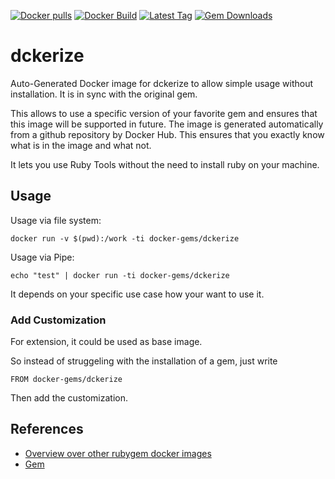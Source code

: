 [![Docker pulls](https://img.shields.io/docker/pulls/rubygem/dckerize.svg)](https://hub.docker.com/r/rubygem/dckerize/)
[![Docker Build](https://img.shields.io/docker/automated/rubygem/dckerize.svg)](https://hub.docker.com/r/rubygem/dckerize/)
[![Latest Tag](https://img.shields.io/github/tag/docker-rubygem/dckerize.svg)](https://hub.docker.com/r/rubygem/dckerize/)
[![Gem Downloads](https://img.shields.io/gem/dt/dckerize.svg)](https://rubygems.org/gems/dckerize/)
# dckerize

Auto-Generated Docker image for dckerize to allow simple usage without installation.
It is in sync with the original gem.

This allows to use a specific version of your favorite gem and ensures that this image will be supported in future.
The image is generated automatically from a github repository by Docker Hub.
This ensures that you exactly know what is in the image and what not.

It lets you use Ruby Tools without the need to install ruby on your machine.

## Usage

Usage via file system:

`docker run -v $(pwd):/work -ti docker-gems/dckerize`

Usage via Pipe:

`echo "test" | docker run -ti docker-gems/dckerize`

It depends on your specific use case how your want to use it.

### Add Customization

For extension, it could be used as base image.

So instead of struggeling with the installation of a gem, just write

`FROM docker-gems/dckerize`

Then add the customization.

## References

 - [Overview over other rubygem docker images](https://github.com/thinkbot/docker-rubygem)
 - [Gem](https://rubygems.org/gems/dckerize/)

